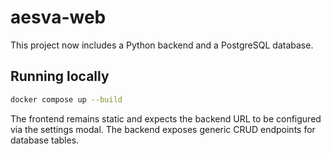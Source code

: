 # aesva-web

This project now includes a Python backend and a PostgreSQL database.

## Running locally

```sh
docker compose up --build
```

The frontend remains static and expects the backend URL to be configured via the settings modal.
The backend exposes generic CRUD endpoints for database tables.

